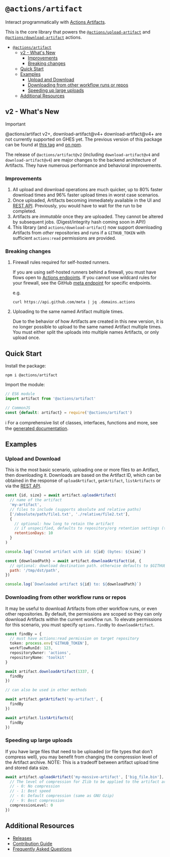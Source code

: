 # `@actions/artifact`

Interact programmatically with [Actions Artifacts](https://docs.github.com/en/actions/using-workflows/storing-workflow-data-as-artifacts).

This is the core library that powers the [`@actions/upload-artifact`](https://github.com/actions/upload-artifact) and [`@actions/download-artifact`](https://github.com/actions/download-artifact) actions.


- [`@actions/artifact`](#actionsartifact)
  - [v2 - What's New](#v2---whats-new)
    - [Improvements](#improvements)
    - [Breaking changes](#breaking-changes)
  - [Quick Start](#quick-start)
  - [Examples](#examples)
    - [Upload and Download](#upload-and-download)
    - [Downloading from other workflow runs or repos](#downloading-from-other-workflow-runs-or-repos)
    - [Speeding up large uploads](#speeding-up-large-uploads)
  - [Additional Resources](#additional-resources)

## v2 - What's New

> [!IMPORTANT]
> @actions/artifact v2+, download-artifact@v4+ download-artifact@v4+ are not currently supported on GHES yet. The previous version of this package can be found at [this tag](https://github.com/actions/toolkit/tree/@actions/artifact@1.1.2/packages/artifact) and [on npm](https://www.npmjs.com/package/@actions/artifact/v/1.1.2).

The release of `@actions/artifact@v2` (including `download-artifact@v4` and `download-artifact@v4`) are major changes to the backend architecture of Artifacts. They have numerous performance and behavioral improvements.

### Improvements

1. All upload and download operations are much quicker, up to 80% faster download times and 96% faster upload times in worst case scenarios.
2. Once uploaded, Artifacts becoming immediately available in the UI and [REST API](https://docs.github.com/en/rest/actions/artifacts). Previously, you would have to wait for the run to be completed.
3. Artifacts are _immutable_ once they are uploaded. They cannot be altered by subsequent jobs. (Digest/integrity hash coming soon in API!)
4. This library (and `actions/download-artifact`) now support downloading Artifacts from _other_ repositories and runs if a `GITHUB_TOKEN` with sufficient `actions:read` permissions are provided.

### Breaking changes

1. Firewall rules required for self-hosted runners.

    If you are using self-hosted runners behind a firewall, you must have flows open to [Actions endpoints](https://docs.github.com/en/actions/hosting-your-own-runners/managing-self-hosted-runners/about-self-hosted-runners#communication-between-self-hosted-runners-and-github). If you cannot use wildcard rules for your firewall, see the GitHub [meta endpoint](https://api.github.com/meta) for specific endpoints.

    e.g.

    ```
    curl https://api.github.com/meta | jq .domains.actions
    ```

2. Uploading to the same named Artifact multiple times.

    Due to the behavior of how Artifacts are created in this new version, it is no longer possible to upload to the same named Artifact multiple times. You must either split the uploads into multiple names Artifacts, or only upload once.

## Quick Start

Install the package:

```
npm i @actions/artifact
```

Import the module:

```js
// ES6 module
import artifact from '@actions/artifact'

// CommonJS
const {default: artifact} = require('@actions/artifact')
```

ℹ️ For a comprehensive list of classes, interfaces, functions and more, see the [generated documentation](./docs/generated/README.md).

## Examples

### Upload and Download

This is the most basic scenario, uploading one or more files to an Artifact, then downloading it. Downloads are based on the Artifact ID, which can be obtained in the response of `uploadArtifact`, `getArtifact`, `listArtifacts` or via the [REST API](https://docs.github.com/en/rest/actions/artifacts).

```js
const {id, size} = await artifact.uploadArtifact(
  // name of the artifact
  'my-artifact',
  // files to include (supports absolute and relative paths)
  ['/absolute/path/file1.txt', './relative/file2.txt'],
  {
    // optional: how long to retain the artifact
    // if unspecified, defaults to repository/org retention settings (the limit of this value)
    retentionDays: 10
  }
)

console.log(`Created artifact with id: ${id} (bytes: ${size}`)

const {downloadPath} = await artifact.downloadArtifact(id, {
  // optional: download destination path. otherwise defaults to $GITHUB_WORKSPACE
  path: '/tmp/dst/path',
})

console.log(`Downloaded artifact ${id} to: ${downloadPath}`)
```

### Downloading from other workflow runs or repos

It may be useful to download Artifacts from other workflow runs, or even other repositories. By default, the permissions are scoped so they can only download Artifacts within the current workflow run. To elevate permissions for this scenario, you must specify `options.findBy` to `downloadArtifact`.

```ts
const findBy = {
  // must have actions:read permission on target repository
  token: process.env['GITHUB_TOKEN'],
  workflowRunId: 123,
  repositoryOwner: 'actions',
  repositoryName: 'toolkit'
}

await artifact.downloadArtifact(1337, {
  findBy
})

// can also be used in other methods

await artifact.getArtifact('my-artifact', {
  findBy
})

await artifact.listArtifacts({
  findBy
})
```

### Speeding up large uploads

If you have large files that need to be uploaded (or file types that don't compress well), you may benefit from changing the compression level of the Artifact archive. NOTE: This is a tradeoff between artifact upload time and stored data size.

```ts
await artifact.uploadArtifact('my-massive-artifact', ['big_file.bin'], {
  // The level of compression for Zlib to be applied to the artifact archive.
  // - 0: No compression
  // - 1: Best speed
  // - 6: Default compression (same as GNU Gzip)
  // - 9: Best compression
  compressionLevel: 0
})
```

## Additional Resources

- [Releases](./RELEASES.md)
- [Contribution Guide](./CONTRIBUTIONS.md)
- [Frequently Asked Questions](./docs/faq.md)
